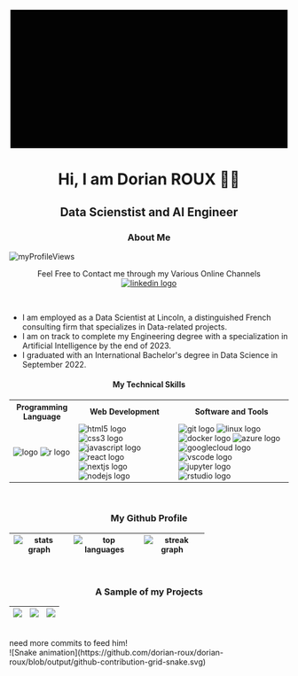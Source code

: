 <!-- README - GITHUB PROFILE -->
<p align="center">
 <img width="500opx" src="src/gif/LoadingWelcome.gif" align="center" alt="GitHub Readme Stats" />
 <h1 align="center">Hi, I am Dorian ROUX 👨‍💻</h1>
 <h2 align="center">Data Scienstist and AI Engineer</h2>
</p>

<p align="center">
 <h3 align="center">About Me</h3>
</p>

<img
  src="https://komarev.com/ghpvc/?username=dorian-roux&label=Profile%20Visitors&color=790707&style=flat"
  alt="myProfileViews"/>


<p align="center">
  <span>
    Feel Free to Contact me through my Various Online Channels
  </span>
  </br>
   <a href="https://www.linkedin.com/in/dorian-roux/" target="_blank">
    <img
      src="https://img.shields.io/static/v1?message=LinkedIn&logo=linkedin&label=&color=0077B5&logoColor=white&labelColor=&style=for-the-badge"
      alt="linkedin logo"/>
    </a>
</p>

</br>

- I am employed as a Data Scientist at Lincoln, a distinguished French consulting firm that specializes in Data-related projects.
- I am on track to complete my Engineering degree with a specialization
      in Artificial Intelligence by the end of 2023.
- I graduated with an International Bachelor's degree in Data Science in September 2022.



<p align="center">
  <h4 align="center">My Technical Skills</h4>
</p>

<p align="center">
  <table>
    <tr>
      <th style="text-align: center;">Programming Language</th>
      <th style="text-align: center;">Web Development</th>
      <th style="text-align: center;">Software and Tools</th>
    </tr>  
    <tr>
      <td>
        <img 
          src="https://cdn.jsdelivr.net/gh/devicons/devicon/icons/python/python-original.svg" 
          height="32" 
          width="32" alt="logo"/>
        <img
          src="https://cdn.jsdelivr.net/gh/devicons/devicon/icons/r/r-original.svg"
          height="32"
          width="32"
          alt="r logo"
        />
      </td>
      <td>
        <img
          src="https://cdn.jsdelivr.net/gh/devicons/devicon/icons/html5/html5-original.svg"
          height="32"
          width="32"
          alt="html5 logo"
        />
        <img
          src="https://cdn.jsdelivr.net/gh/devicons/devicon/icons/css3/css3-original.svg"
          height="32"
          width="32"
          alt="css3 logo"
        />
        <img
          src="https://cdn.jsdelivr.net/gh/devicons/devicon/icons/javascript/javascript-original.svg"
          height="32"
          width="32"
          alt="javascript logo"
        />
        <img
          src="https://cdn.jsdelivr.net/gh/devicons/devicon/icons/react/react-original.svg"
          height="32"
          width="32"
          alt="react logo"
        />
        <img
          src="https://cdn.jsdelivr.net/gh/devicons/devicon/icons/nextjs/nextjs-original.svg"
          height="32"
          width="32"
          alt="nextjs logo"
        />
        <img
          src="https://cdn.jsdelivr.net/gh/devicons/devicon/icons/nodejs/nodejs-original.svg"
          height="32"
          width="32"
          alt="nodejs logo"
        />
      </td>
      <td>
        <img
          src="https://cdn.jsdelivr.net/gh/devicons/devicon/icons/git/git-original.svg"
          height="32"
          width="32"
          alt="git logo"
        />
        <img
          src="https://cdn.jsdelivr.net/gh/devicons/devicon/icons/linux/linux-original.svg"
          height="32"
          width="32"
          alt="linux logo"
        />
        <img
          src="https://cdn.jsdelivr.net/gh/devicons/devicon/icons/docker/docker-original.svg"
          height="32"
          width="32"
          alt="docker logo"
        />
        <img
          src="https://cdn.jsdelivr.net/gh/devicons/devicon/icons/azure/azure-original.svg"
          height="32"
          width="32"
          alt="azure logo"
        />
        <img
          src="https://cdn.jsdelivr.net/gh/devicons/devicon/icons/googlecloud/googlecloud-original.svg"
          height="32"
          width="32"
          alt="googlecloud logo"
        />
        <img
          src="https://cdn.jsdelivr.net/gh/devicons/devicon/icons/vscode/vscode-original.svg"
          height="32"
          width="32"
          alt="vscode logo"
        />
        <img
          src="https://cdn.jsdelivr.net/gh/devicons/devicon/icons/jupyter/jupyter-original.svg"
          height="32"
          width="32"
          alt="jupyter logo"
        />
        <img
          src="https://cdn.jsdelivr.net/gh/devicons/devicon/icons/rstudio/rstudio-original.svg"
          height="32"
          width="32"
          alt="rstudio logo"
        />
      </td>
    </tr>
  </table>
</p>
  
</br>

<p align="center">
 <h3 align="center">My Github Profile</h3>
</p>

| <img style="margin-left: 1%; margin-right: 1%;" src="https://github-readme-stats.vercel.app/api?username=dorian-roux&hide_title=false&hide_rank=false&show_icons=true&include_all_commits=true&count_private=true&disable_animations=false&theme=dracula&locale=en&hide_border=false" height="150" alt="stats graph"/> | <img style="margin-left: 1%; margin-right: 1%;" src="https://github-readme-stats.vercel.app/api/top-langs?username=dorian-roux&locale=en&hide_title=false&layout=compact&card_width=320&langs_count=5&theme=dracula&hide_border=false" height="150" alt="top languages"/> | <img style="margin-left: 1%; margin-right: 1%;" src="https://streak-stats.demolab.com?user=dorian-roux&locale=en&mode=weekly&theme=dracula&hide_border=false&border_radius=5" height="150" alt="streak graph"/> |
| ------------- | ------------- | ------------- |


</br>

<p align="center">
 <h3 align="center">A Sample of my Projects</h3>
</p>

| <a href="https://github.com/dorian-roux/ing3-optimisation-metaheuristiques"><img src="https://github-readme-stats.vercel.app/api/pin/?username=dorian-roux&repo=ing3-optimisation-metaheuristiques" height="100"/></a> | <a href="https://github.com/dorian-roux/DoLus-Sutom-APP"><img src="https://github-readme-stats.vercel.app/api/pin/?username=dorian-roux&repo=DoLus-Sutom-APP" height="100"/></a> | <a href="https://github.com/dorian-roux/groupama-case-study"><img src="https://github-readme-stats.vercel.app/api/pin/?username=dorian-roux&repo=groupama-case-study" height="100"/></a> |
| ------------- | ------------- | ------------- |

</br>
<span align="center">need more commits to feed him!</span>
<br>
![Snake animation](https://github.com/dorian-roux/dorian-roux/blob/output/github-contribution-grid-snake.svg)